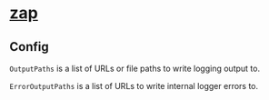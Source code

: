 # [zap](https://pkg.go.dev/go.uber.org/zap)

## Config

`OutputPaths` is a list of URLs or file paths to write logging output to.

`ErrorOutputPaths` is a list of URLs to write internal logger errors to.
